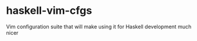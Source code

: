 haskell-vim-cfgs
================

Vim configuration suite that will make using it for Haskell development much nicer